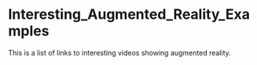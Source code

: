 # Interesting_Augmented_Reality_Examples
This is a list of links to interesting videos showing augmented reality.
